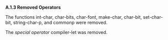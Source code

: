 **A.1.3 Removed Operators** 

The functions int-char, char-bits, char-font, make-char, char-bit, set-char-bit, string-char-p, and commonp were removed. 

The *special operator* compiler-let was removed. 

